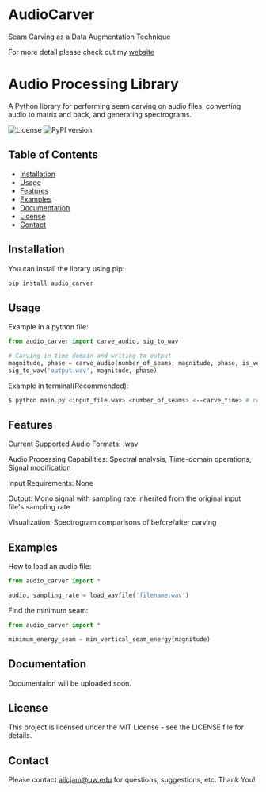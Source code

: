 # AudioCarver
Seam Carving as a Data Augmentation Technique

For more detail please check out my [website](https://aloosha2.github.io/audio_carver/)

# Audio Processing Library

A Python library for performing seam carving on audio files, converting audio to matrix and back, and generating spectrograms.

![License](https://img.shields.io/github/license/Aloosha2/audio_carver)
![PyPI version](https://img.shields.io/pypi/v/audio_processing)

## Table of Contents
- [Installation](#installation)
- [Usage](#usage)
- [Features](#features)
- [Examples](#examples)
- [Documentation](#documentation)
- [License](#license)
- [Contact](#contact)

## Installation

You can install the library using pip:

```sh
pip install audio_carver
```

## Usage

Example in a python file:

```python 
from audio_carver import carve_audio, sig_to_wav

# Carving in time domain and writing to output
magnitude, phase = carve_audio(number_of_seams, magnitude, phase, is_vertical=True) # default true
sig_to_wav('output.wav', magnitude, phase)
```


Example in terminal(Recommended):

```sh
$ python main.py <input_file.wav> <number_of_seams> <--carve_time> # remove to carve in frequency
```


## Features

Current Supported Audio Formats: .wav

Audio Processing Capabilities: Spectral analysis, Time-domain operations, Signal modification

Input Requirements: None

Output: Mono signal with sampling rate inherited from the original input file's sampling rate

VIsualization: Spectrogram comparisons of before/after carving 

## Examples

How to load an audio file:

```python 
from audio_carver import *

audio, sampling_rate = load_wavfile('filename.wav')
```

Find the minimum seam:

```python 
from audio_carver import *

minimum_energy_seam = min_vertical_seam_energy(magnitude)
```

## Documentation

Documentaion will be uploaded soon.

## License

This project is licensed under the MIT License - see the LICENSE file for details.

## Contact

Please contact alicjam@uw.edu for questions, suggestions, etc. Thank You!